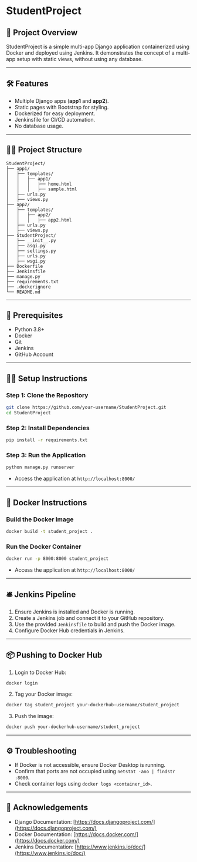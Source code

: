 # StudentProject

## 📌 Project Overview
StudentProject is a simple multi-app Django application containerized using Docker and deployed using Jenkins. It demonstrates the concept of a multi-app setup with static views, without using any database.

---

## 🛠 Features
- Multiple Django apps (**app1** and **app2**).
- Static pages with Bootstrap for styling.
- Dockerized for easy deployment.
- Jenkinsfile for CI/CD automation.
- No database usage.

---

## 🧑‍💻 Project Structure
```
StudentProject/
├── app1/
│   ├── templates/
│   │   ├── app1/
│   │   │   ├── home.html
│   │   │   ├── sample.html
│   ├── urls.py
│   ├── views.py
├── app2/
│   ├── templates/
│   │   ├── app2/
│   │   │   ├── app2.html
│   ├── urls.py
│   ├── views.py
├── StudentProject/
│   ├── __init__.py
│   ├── asgi.py
│   ├── settings.py
│   ├── urls.py
│   ├── wsgi.py
├── Dockerfile
├── Jenkinsfile
├── manage.py
├── requirements.txt
├── .dockerignore
└── README.md
```

---

## 🚀 Prerequisites
- Python 3.8+
- Docker
- Git
- Jenkins
- GitHub Account

---

## 🧑‍💻 Setup Instructions

### Step 1: Clone the Repository
```bash
git clone https://github.com/your-username/StudentProject.git
cd StudentProject
```

### Step 2: Install Dependencies
```bash
pip install -r requirements.txt
```

### Step 3: Run the Application
```bash
python manage.py runserver
```
- Access the application at `http://localhost:8000/`

---

## 🐳 Docker Instructions

### Build the Docker Image
```bash
docker build -t student_project .
```

### Run the Docker Container
```bash
docker run -p 8000:8000 student_project
```
- Access the application at `http://localhost:8000/`

---

## 🛎️ Jenkins Pipeline

1. Ensure Jenkins is installed and Docker is running.
2. Create a Jenkins job and connect it to your GitHub repository.
3. Use the provided `Jenkinsfile` to build and push the Docker image.
4. Configure Docker Hub credentials in Jenkins.

---

## 📦 Pushing to Docker Hub
1. Login to Docker Hub:
```bash
docker login
```
2. Tag your Docker image:
```bash
docker tag student_project your-dockerhub-username/student_project
```
3. Push the image:
```bash
docker push your-dockerhub-username/student_project
```

---

## ⚙️ Troubleshooting
- If Docker is not accessible, ensure Docker Desktop is running.
- Confirm that ports are not occupied using `netstat -ano | findstr :8000`.
- Check container logs using `docker logs <container_id>`.

---

## 🙌 Acknowledgements
- Django Documentation: [https://docs.djangoproject.com/](https://docs.djangoproject.com/)
- Docker Documentation: [https://docs.docker.com/](https://docs.docker.com/)
- Jenkins Documentation: [https://www.jenkins.io/doc/](https://www.jenkins.io/doc/)

